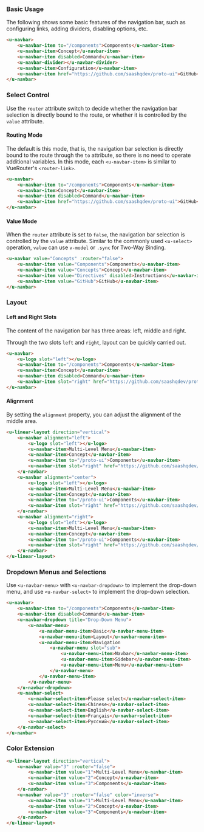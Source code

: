 ### Basic Usage

The following shows some basic features of the navigation bar, such as configuring links, adding dividers, disabling options, etc.

``` html
<u-navbar>
    <u-navbar-item to="/components">Components</u-navbar-item>
    <u-navbar-item>Concept</u-navbar-item>
    <u-navbar-item disabled>Command</u-navbar-item>
    <u-navbar-divider></u-navbar-divider>
    <u-navbar-item>Configuration</u-navbar-item>
    <u-navbar-item href="https://github.com/saashqdev/proto-ui">GitHub</u-navbar-item>
</u-navbar>
```

### Select Control

Use the `router` attribute switch to decide whether the navigation bar selection is directly bound to the route, or whether it is controlled by the `value` attribute.

#### Routing Mode

The default is this mode, that is, the navigation bar selection is directly bound to the route through the `to` attribute, so there is no need to operate additional variables. In this mode, each `<u-navbar-item>` is similar to VueRouter's `<router-link>`.

``` html
<u-navbar>
    <u-navbar-item to="/components">Components</u-navbar-item>
    <u-navbar-item>Concept</u-navbar-item>
    <u-navbar-item disabled>Command</u-navbar-item>
    <u-navbar-item href="https://github.com/saashqdev/proto-ui">GitHub</u-navbar-item>
</u-navbar>
```

#### Value Mode

When the `router` attribute is set to `false`, the navigation bar selection is controlled by the `value` attribute. Similar to the commonly used `<u-select>` operation, `value` can use `v-model` or `.sync` for Two-Way Binding.

``` html
<u-navbar value="Concepts" :router="false">
    <u-navbar-item value="Components">Components</u-navbar-item>
    <u-navbar-item value="Concepts">Concept</u-navbar-item>
    <u-navbar-item value="Directives" disabled>Instructions</u-navbar-item>
    <u-navbar-item value="GitHub">GitHub</u-navbar-item>
</u-navbar>
```

### Layout
#### Left and Right Slots

The content of the navigation bar has three areas: left, middle and right.

Through the two slots `left` and `right`, layout can be quickly carried out.

``` html
<u-navbar>
    <u-logo slot="left"></u-logo>
    <u-navbar-item to="/components">Components</u-navbar-item>
    <u-navbar-item>Concept</u-navbar-item>
    <u-navbar-item disabled>Command</u-navbar-item>
    <u-navbar-item slot="right" href="https://github.com/saashqdev/proto-ui" target="_blank"><i-icon name="github" style="font-size: 24px;"></i-icon></u-navbar-item>
</u-navbar>
```

#### Alignment

By setting the `alignment` property, you can adjust the alignment of the middle area.

``` html
<u-linear-layout direction="vertical">
    <u-navbar alignment="left">
        <u-logo slot="left"></u-logo>
        <u-navbar-item>Multi-Level Menu</u-navbar-item>
        <u-navbar-item>Concept</u-navbar-item>
        <u-navbar-item to="/proto-ui">Components</u-navbar-item>
        <u-navbar-item slot="right" href="https://github.com/saashqdev/proto-ui" target="_blank"><i-icon name="github" style="font-size: 24px;"></i-icon></u-navbar-item>
    </u-navbar>
    <u-navbar alignment="center">
        <u-logo slot="left"></u-logo>
        <u-navbar-item>Multi-Level Menu</u-navbar-item>
        <u-navbar-item>Concept</u-navbar-item>
        <u-navbar-item to="/proto-ui">Components</u-navbar-item>
        <u-navbar-item slot="right" href="https://github.com/saashqdev/proto-ui" target="_blank"><i-icon name="github" style="font-size: 24px;"></i-icon></u-navbar-item>
    </u-navbar>
    <u-navbar alignment="right">
        <u-logo slot="left"></u-logo>
        <u-navbar-item>Multi-Level Menu</u-navbar-item>
        <u-navbar-item>Concept</u-navbar-item>
        <u-navbar-item to="/proto-ui">Components</u-navbar-item>
        <u-navbar-item slot="right" href="https://github.com/saashqdev/proto-ui" target="_blank"><i-icon name="github" style="font-size: 24px;"></i-icon></u-navbar-item>
    </u-navbar>
</u-linear-layout>
```

### Dropdown Menus and Selections

Use `<u-navbar-menu>` with `<u-navbar-dropdown>` to implement the drop-down menu, and use `<u-navbar-select>` to implement the drop-down selection.

``` html
<u-navbar>
    <u-navbar-item to="/components">Components</u-navbar-item>
    <u-navbar-item disabled>Command</u-navbar-item>
    <u-navbar-dropdown title="Drop-Down Menu">
        <u-navbar-menu>
            <u-navbar-menu-item>Basic</u-navbar-menu-item>
            <u-navbar-menu-item>Layout</u-navbar-menu-item>
            <u-navbar-menu-item>Navigation
                <u-navbar-menu slot="sub">
                    <u-navbar-menu-item>Navbar</u-navbar-menu-item>
                    <u-navbar-menu-item>Sidebar</u-navbar-menu-item>
                    <u-navbar-menu-item>Menu</u-navbar-menu-item>
                </u-navbar-menu>
            </u-navbar-menu-item>
        </u-navbar-menu>
    </u-navbar-dropdown>
    <u-navbar-select>
        <u-navbar-select-item>Please select</u-navbar-select-item>
        <u-navbar-select-item>Chinese</u-navbar-select-item>
        <u-navbar-select-item>English</u-navbar-select-item>
        <u-navbar-select-item>Français</u-navbar-select-item>
        <u-navbar-select-item>Русский</u-navbar-select-item>
    </u-navbar-select>
</u-navbar>
```

### Color Extension

``` html
<u-linear-layout direction="vertical">
    <u-navbar value="3" :router="false">
        <u-navbar-item value="1">Multi-Level Menu</u-navbar-item>
        <u-navbar-item value="2">Concept</u-navbar-item>
        <u-navbar-item value="3">Components</u-navbar-item>
    </u-navbar>
    <u-navbar value="3" :router="false" color="inverse">
        <u-navbar-item value="1">Multi-Level Menu</u-navbar-item>
        <u-navbar-item value="2">Concept</u-navbar-item>
        <u-navbar-item value="3">Components</u-navbar-item>
    </u-navbar>
</u-linear-layout>
```
